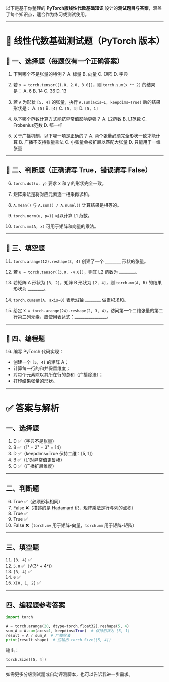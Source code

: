以下是基于你整理的 **PyTorch版线性代数基础知识** 设计的**测试题目与答案**，涵盖了每个知识点，适合作为练习或测试使用。

---

# 🧪 线性代数基础测试题（PyTorch 版本）

## 📌 一、选择题（每题仅有一个正确答案）

1. 下列哪个不是张量的特例？
   A. 标量
   B. 向量
   C. 矩阵
   D. 字典

2. 若 `x = torch.tensor([1.0, 2.0, 3.0])`，则 `torch.sum(x ** 2)` 的结果是：
   A. 6
   B. 14
   C. 36
   D. 13

3. 若 `A` 为形状 `[5, 4]` 的张量，执行 `A.sum(axis=1, keepdims=True)` 后的结果形状是：
   A. `[5]`
   B. `[4]`
   C. `[5, 4]`
   D. `[5, 1]`

4. 以下哪个范数计算方式能抗异常值影响更强？
   A. L2范数
   B. L1范数
   C. Frobenius范数
   D. 都一样

5. 关于广播机制，以下哪一项是正确的？
   A. 两个张量必须完全形状一致才能计算
   B. 广播不支持张量乘法
   C. 小张量会被扩展以匹配大张量
   D. 只能用于一维张量

---

## 📌 二、判断题（正确请写 True，错误请写 False）

6. `torch.dot(x, y)` 要求 x 和 y 的形状完全一致。

7. 矩阵乘法是将对应元素逐一相乘再求和。

8. `A.mean()` 与 `A.sum() / A.numel()` 计算结果是相等的。

9. `torch.norm(u, p=1)` 可以计算 L1 范数。

10. `torch.mm(A, x)` 可用于矩阵和向量的乘法。

---

## 📌 三、填空题

11. `torch.arange(12).reshape(3, 4)` 创建了一个 \_\_\_\_\_\_\_\_ 形状的张量。

12. 若 `u = torch.tensor([3.0, -4.0])`，则其 L2 范数为 \_\_\_\_\_\_\_\_。

13. 若矩阵 A 形状为 `[3, 2]`，矩阵 B 形状为 `[2, 4]`，则 `torch.mm(A, B)` 的结果形状为 \_\_\_\_\_\_\_\_。

14. `torch.cumsum(A, axis=0)` 表示沿轴 \_\_\_\_\_\_\_\_ 做累积求和。

15. 给定 `X = torch.arange(24).reshape(2, 3, 4)`，访问第一个二维张量的第二行第三列元素，应使用表达式：\_\_\_\_\_\_\_\_\_\_\_\_\_\_\_\_。

---

## 📌 四、编程题

16. 编写 PyTorch 代码实现：

* 创建一个 `[5, 4]` 的矩阵 A；
* 计算每一行的和并保留维度；
* 对每个元素除以其所在行的总和（广播除法）；
* 打印结果张量的形状。

---

# ✅ 答案与解析

## 一、选择题

1. D ✅（字典不是张量）
2. B ✅（1² + 2² + 3² = 14）
3. D ✅（keepdims=True 保持二维：\[5, 1]）
4. B ✅（L1对异常值更鲁棒）
5. C ✅（广播扩展维度）

---

## 二、判断题

6. True ✅（必须形状相同）
7. False ❌（描述的是 Hadamard 积，矩阵乘法是行与列的点积）
8. True ✅
9. True ✅
10. False ❌（`torch.mv` 用于矩阵-向量，`torch.mm` 用于矩阵-矩阵）

---

## 三、填空题

11. `[3, 4]` ✅
12. `5.0` ✅（√(3² + 4²)）
13. `[3, 4]` ✅
14. `0` ✅
15. `X[0, 1, 2]` ✅

---

## 四、编程题参考答案

```python
import torch

A = torch.arange(20, dtype=torch.float32).reshape(5, 4)
sum_A = A.sum(axis=1, keepdims=True)  # 保持形状为 [5, 1]
result = A / sum_A  # 广播除法
print(result.shape)  # 应输出 torch.Size([5, 4])
```

输出：

```
torch.Size([5, 4])
```

---

如需更多分级测试题或自动评测脚本，也可以告诉我进一步需求。
